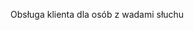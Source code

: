 <Token xmlns:xlink="http://www.w3.org/1999/xlink">Obsługa klienta dla osób z wadami słuchu</Token>

<!--HONumber=Jul16_HO3-->



